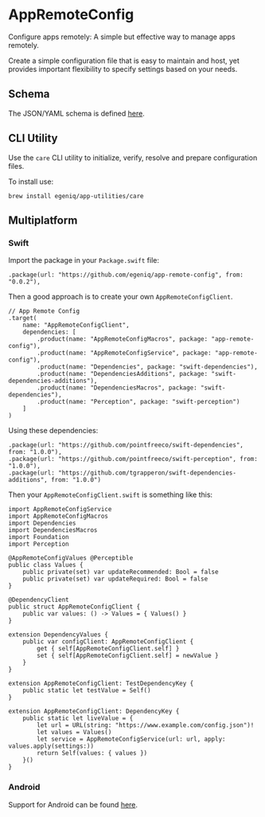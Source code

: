 # AppRemoteConfig

Configure apps remotely: A simple but effective way to manage apps remotely.

Create a simple configuration file that is easy to maintain and host, yet provides important flexibility to specify settings based on your needs.

## Schema

The JSON/YAML schema is defined [here](https://raw.githubusercontent.com/egeniq/app-remote-config/main/Schema/appremoteconfig.schema.json).

## CLI Utility

Use the `care` CLI utility to initialize, verify, resolve and prepare configuration files.

To install use:

    brew install egeniq/app-utilities/care

## Multiplatform

### Swift

Import the package in your `Package.swift` file:

    .package(url: "https://github.com/egeniq/app-remote-config", from: "0.0.2"),

Then a good approach is to create your own `AppRemoteConfigClient`.

    // App Remote Config
    .target(
        name: "AppRemoteConfigClient",
        dependencies: [
            .product(name: "AppRemoteConfigMacros", package: "app-remote-config"),
            .product(name: "AppRemoteConfigService", package: "app-remote-config"),
            .product(name: "Dependencies", package: "swift-dependencies"),
            .product(name: "DependenciesAdditions", package: "swift-dependencies-additions"),
            .product(name: "DependenciesMacros", package: "swift-dependencies"),
            .product(name: "Perception", package: "swift-perception")
        ]
    )
        
Using these dependencies:

    .package(url: "https://github.com/pointfreeco/swift-dependencies", from: "1.0.0"),
    .package(url: "https://github.com/pointfreeco/swift-perception", from: "1.0.0"),
    .package(url: "https://github.com/tgrapperon/swift-dependencies-additions", from: "1.0.0")
     
Then your `AppRemoteConfigClient.swift` is something like this:
        
    import AppRemoteConfigService
    import AppRemoteConfigMacros
    import Dependencies
    import DependenciesMacros
    import Foundation
    import Perception

    @AppRemoteConfigValues @Perceptible
    public class Values {
        public private(set) var updateRecommended: Bool = false
        public private(set) var updateRequired: Bool = false
    }

    @DependencyClient
    public struct AppRemoteConfigClient {
        public var values: () -> Values = { Values() }
    }

    extension DependencyValues {
        public var configClient: AppRemoteConfigClient {
            get { self[AppRemoteConfigClient.self] }
            set { self[AppRemoteConfigClient.self] = newValue }
        }
    }

    extension AppRemoteConfigClient: TestDependencyKey {
        public static let testValue = Self()
    }

    extension AppRemoteConfigClient: DependencyKey {
        public static let liveValue = {
            let url = URL(string: "https://www.example.com/config.json")!
            let values = Values()
            let service = AppRemoteConfigService(url: url, apply: values.apply(settings:))
            return Self(values: { values })
        }()
    }

### Android

Support for Android can be found [here](https://github.com/egeniq/app-remote-config-android).

